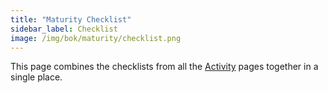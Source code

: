 ```yaml
---
title: "Maturity Checklist"
sidebar_label: Checklist
image: /img/bok/maturity/checklist.png
---
```


This page combines the checklists from all the [Activity](../Activities/Introduction.md) pages together in a single place.

<CompleteChecklist />